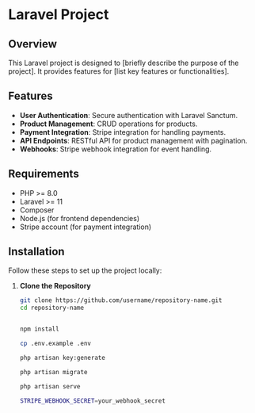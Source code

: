 # Laravel Project

## Overview

This Laravel project is designed to [briefly describe the purpose of the project]. It provides features for [list key features or functionalities]. 

## Features

- **User Authentication**: Secure authentication with Laravel Sanctum.
- **Product Management**: CRUD operations for products.
- **Payment Integration**: Stripe integration for handling payments.
- **API Endpoints**: RESTful API for product management with pagination.
- **Webhooks**: Stripe webhook integration for event handling.

## Requirements

- PHP >= 8.0
- Laravel >= 11
- Composer
- Node.js (for frontend dependencies)
- Stripe account (for payment integration)

## Installation

Follow these steps to set up the project locally:

1. **Clone the Repository**

   ```bash
   git clone https://github.com/username/repository-name.git
   cd repository-name


   npm install

   cp .env.example .env

   php artisan key:generate

   php artisan migrate

   php artisan serve

   STRIPE_WEBHOOK_SECRET=your_webhook_secret








